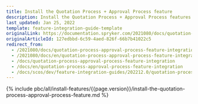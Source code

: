 ```yaml
---
title: Install the Quotation Process + Approval Process feature
description: Install the Quotation Process + Approval Process features in your project.
last_updated: Jan 25, 2022
template: feature-integration-guide-template
originalLink: https://documentation.spryker.com/2021080/docs/quotation-process-approval-process-feature-integration
originalArticleId: 127edbbd-6c59-4aed-826f-66b7b41022c5
redirect_from:
  - /2021080/docs/quotation-process-approval-process-feature-integration
  - /2021080/docs/en/quotation-process-approval-process-feature-integration
  - /docs/quotation-process-approval-process-feature-integration
  - /docs/en/quotation-process-approval-process-feature-integration
  - /docs/scos/dev/feature-integration-guides/202212.0/quotation-process-approval-process-feature-integration.html
---
```

{% include pbc/all/install-features/{{page.version}}/install-the-quotation-process-approval-process-feature.md %} <!-- To edit, see /_includes/pbc/all/install-features/202212.0/install-the-quotation-process-approval-process-feature.md -->
